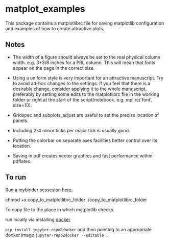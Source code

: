# matplot_examples
This package contains a matplotlibrc file for saving matplotlib configuration and examples of how to create attractive plots.

## Notes
* The width of a figure should always be set to the real physical column width. e.g. 3+3/8 inches for a PRL column. This will mean that fonts appear on the page in the correct size.

* Using a uniform style is very important for an attractive manuscript. Try to avoid ad-hoc changes to the settings. If you feel that there is a desirable change, consider applying it to the whole manuscript, preferably by setting some edits to the matplotlibrc file in the working folder or right at the start of the script/notebook. e.g. mpl.rc('font', size=10).

* Gridspec and subplots_adjust are useful to set the precise location of panels.

* Including 2-4 minor ticks per major tick is usually good.

* Putting the colorbar on separate axes facilities better control over its location.

* Saving in pdf creates vector graphics and fast performance within pdflatex.


## To run
Run a mybinder sessesion [here](https://mybinder.org/v2/gh/mpmdean/matplotlib_examples/master?filepath=ex_01_multipanel_colorplot.ipynb).

chmod +x copy_to_matplotlibrc_folder
./copy_to_matplotlibrc_folder

To copy file to the place in which matplotlib checks. 

run locally via installing [docker](https://www.docker.com/)  

`pip install jupyter-repo2docker` 
and then pointing to an appropriate docker image 
`jupyter-repo2docker --editable .` 


